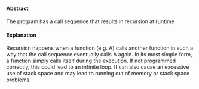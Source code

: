#### Abstract
The program has a call sequence that results in recursion at runtime

#### Explanation
Recursion happens when a function (e.g. A) calls another function in such a way that the call sequence eventually calls A again. In its most simple form, a function simply calls itself during the execution. If not programmed correctly, this could lead to an infinite loop. It can also cause an excessive use of stack space and may lead to running out of memory or stack space problems.
